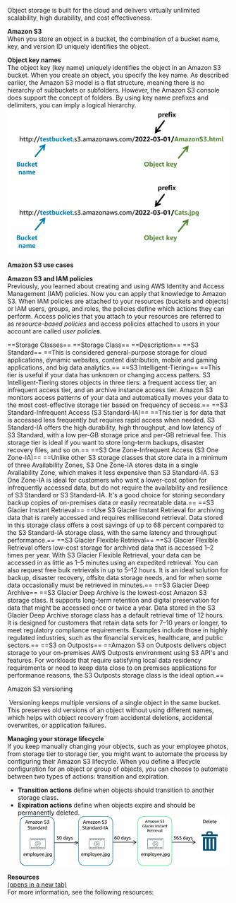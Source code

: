 Object storage is built for the cloud and delivers virtually unlimited scalability, high durability, and cost effectiveness.
 
**Amazon S3**  
 When you store an object in a bucket, the combination of a bucket name, key, and version ID uniquely identifies the object.  
 
**Object key names**  
The object key (key name) uniquely identifies the object in an Amazon S3 bucket. When you create an object, you specify the key name. As described earlier, the Amazon S3 model is a flat structure, meaning there is no hierarchy of subbuckets or subfolders. However, the Amazon S3 console does support the concept of folders. By using key name prefixes and delimiters, you can imply a logical hierarchy.  
 ![By using prefixes and delimiters, you can infer a logical hierarchy resembling folders.](Exported%20image%2020250315115734-0.png)

**Amazon S3 use cases**
 


**Amazon S3 and IAM policies**  
Previously, you learned about creating and using AWS Identity and Access Management (IAM) policies. Now you can apply that knowledge to Amazon S3. When IAM policies are attached to your resources (buckets and objects) or IAM users, groups, and roles, the policies define which actions they can perform. Access policies that you attach to your resources are referred to as _resource-based policies_ and access policies attached to users in your account are called _user policie_**s**.
 

==Storage Classes==
==Storage Class== ==Description==
==S3 Standard== ==This is considered general-purpose storage for cloud applications, dynamic websites, content distribution, mobile and gaming applications, and big data analytics.==
==S3 Intelligent-Tiering== ==This tier is useful if your data has unknown or changing access patters. S3 Intelligent-Tiering stores objects in three tiers: a frequent access tier, an infrequent access tier, and an archive instance access tier. Amazon S3 monitors access patterns of your data and automatically moves your data to the most cost-effective storage tier based on frequency of access.==
==S3 Standard-Infrequent Access (S3 Standard-IA)== ==This tier is for data that is accessed less frequently but requires rapid access when needed. S3 Standard-IA offers the high durability, high throughput, and low latency of S3 Standard, with a low per-GB storage price and per-GB retrieval fee. This storage tier is ideal if you want to store long-term backups, disaster recovery files, and so on.==
==S3 One Zone-Infrequent Access (S3 One Zone-IA)== ==Unlike other S3 storage classes that store data in a minimum of three Availability Zones, S3 One Zone-IA stores data in a single Availability Zone, which makes it less expensive than S3 Standard-IA. S3 One Zone-IA is ideal for customers who want a lower-cost option for infrequently accessed data, but do not require the availability and resilience of S3 Standard or S3 Standard-IA. It's a good choice for storing secondary backup copies of on-premises data or easily recreatable data.==
==S3 Glacier Instant Retrieval== ==Use S3 Glacier Instant Retrieval for archiving data that is rarely accessed and requires millisecond retrieval. Data stored in this storage class offers a cost savings of up to 68 percent compared to the S3 Standard-IA storage class, with the same latency and throughput performance.==
==S3 Glacier Flexible Retrieval== ==S3 Glacier Flexible Retrieval offers low-cost storage for archived data that is accessed 1–2 times per year. With S3 Glacier Flexible Retrieval, your data can be accessed in as little as 1–5 minutes using an expedited retrieval. You can also request free bulk retrievals in up to 5–12 hours. It is an ideal solution for backup, disaster recovery, offsite data storage needs, and for when some data occasionally must be retrieved in minutes.==
==S3 Glacier Deep Archive== ==S3 Glacier Deep Archive is the lowest-cost Amazon S3 storage class. It supports long-term retention and digital preservation for data that might be accessed once or twice a year. Data stored in the S3 Glacier Deep Archive storage class has a default retrieval time of 12 hours. It is designed for customers that retain data sets for 7–10 years or longer, to meet regulatory compliance requirements. Examples include those in highly regulated industries, such as the financial services, healthcare, and public sectors.==
==S3 on Outposts== ==Amazon S3 on Outposts delivers object storage to your on-premises AWS Outposts environment using S3 API's and features. For workloads that require satisfying local data residency requirements or need to keep data close to on premises applications for performance reasons, the S3 Outposts storage class is the ideal option.== 

Amazon S3 versioning
 
 Versioning keeps multiple versions of a single object in the same bucket. This preserves old versions of an object without using different names, which helps with object recovery from accidental deletions, accidental overwrites, or application failures.
   

**Managing your storage lifecycle**  
If you keep manually changing your objects, such as your employee photos, from storage tier to storage tier, you might want to automate the process by configuring their Amazon S3 lifecycle. When you define a lifecycle configuration for an object or group of objects, you can choose to automate between two types of actions: transition and expiration.

- **Transition actions** define when objects should transition to another storage class.
- **Expiration actions** define when objects expire and should be permanently deleted.
    ![Select transition and expiration actions for objects with storage lifecycles.](Exported%20image%2020250315115737-1.png)

**Resources**  
[(opens in a new tab)](https://aws.amazon.com/s3/)  
For more information, see the following resources:

